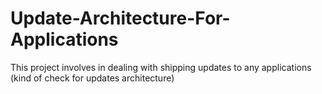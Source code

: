 # Update-Architecture-For-Applications
This project involves in dealing with shipping updates to any applications (kind of check for updates architecture)
